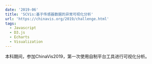 ```yaml
---
date: '2019-06'
title: 'SCVis:基于传感器数据的异常可视化分析'
url: 'https://chinavis.org/2019/challenge.html'
tags:
  - Javascript
  - D3.js
  - Echarts
  - Visualization
---
```


本科期间，参加ChinaVis2019，第一次使用自制平台工具进行可视化分析。
